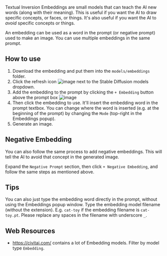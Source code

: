 Textual Inversion Embeddings are small models that can teach the AI new words (along with their meaning). This is useful if you want the AI to draw specific concepts, or faces, or things. It's also useful if you want the AI to *avoid* specific concepts or things.

An embedding can be used as a word in the prompt (or negative prompt) used to make an image. You can use multiple embeddings in the same prompt.

## How to use
1. Download the embedding and put them into the `models/embeddings` folder.
2. Click the refresh icon ![image](https://github.com/easydiffusion/easydiffusion/assets/844287/64d7c2a0-8f9a-4b37-8cff-6e3ba29304a0) next to the Stable Diffusion models dropdown.
3. Add the embedding to the prompt by clicking the `+ Embedding` button above the prompt box
![image](https://github.com/easydiffusion/easydiffusion/assets/844287/95759cb4-c654-4808-95e7-0072352c5a33)
4. Then click the embedding to use. It'll insert the embedding word in the prompt textbox. You can change where the word is inserted (e.g. at the beginning of the prompt) by changing the `Mode` (top-right in the Embeddings popup).
5. Generate an image.

## Negative Embedding
You can also follow the same process to add negative embeddings. This will tell the AI to avoid that concept in the generated image.

Expand the `Negative Prompt` section, then click `+ Negative Embedding`, and follow the same steps as mentioned above.

## Tips
You can also just type the embedding word directly in the prompt, without using the Embeddings popup window. Type the embedding model filename (without the extension). E.g. `cat-toy` if the embedding filename is `cat-toy.pt`. Please replace any spaces in the filename with underscore `_`.

## Web Resources
* https://civitai.com/ contains a lot of Embedding models. Filter by model type `Embedding`.